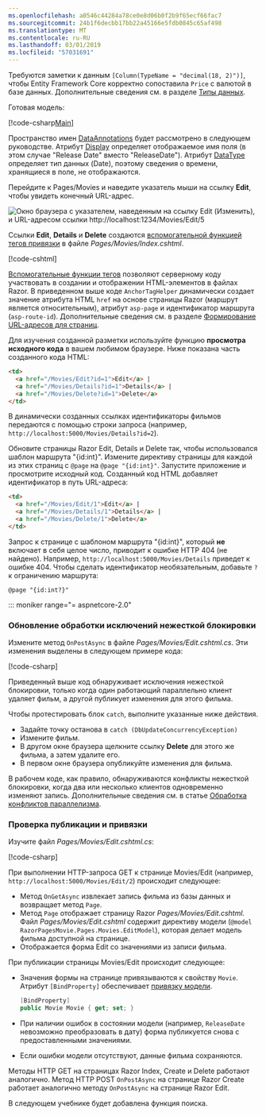 ```yaml
---
ms.openlocfilehash: a0546c44284a78ce0e8d06b0f2b9f65ecf66fac7
ms.sourcegitcommit: 24b1f6decbb17bb22a45166e5fdb0845c65af498
ms.translationtype: MT
ms.contentlocale: ru-RU
ms.lasthandoff: 03/01/2019
ms.locfileid: "57031691"
---
```


Требуются заметки к данным `[Column(TypeName = "decimal(18, 2)")]`, чтобы Entity Framework Core корректно сопоставила `Price` с валютой в базе данных. Дополнительные сведения см. в разделе [Типы данных](/ef/core/modeling/relational/data-types).

Готовая модель:

[!code-csharp[Main](~/tutorials/razor-pages/razor-pages-start/sample/RazorPagesMovie22/Models/MovieDateFixed.cs?name=snippet_1)]

Пространство имен [DataAnnotations](/aspnet/mvc/overview/older-versions/mvc-music-store/mvc-music-store-part-6) будет рассмотрено в следующем руководстве. Атрибут [Display](/dotnet/api/microsoft.aspnetcore.mvc.modelbinding.metadata.displaymetadata) определяет отображаемое имя поля (в этом случае "Release Date" вместо "ReleaseDate"). Атрибут [DataType](/dotnet/api/microsoft.aspnetcore.mvc.dataannotations.internal.datatypeattributeadapter) определяет тип данных (Date), поэтому сведения о времени, хранящиеся в поле, не отображаются.

Перейдите к Pages/Movies и наведите указатель мыши на ссылку **Edit**, чтобы увидеть конечный URL-адрес.

![Окно браузера с указателем, наведенным на ссылку Edit (Изменить), и URL-адресом ссылки http://localhost:1234/Movies/Edit/5](~/tutorials/razor-pages/da1/edit7.png)

Ссылки **Edit**, **Details** и **Delete** создаются [вспомогательной функцией тегов привязки](xref:mvc/views/tag-helpers/builtin-th/anchor-tag-helper) в файле *Pages/Movies/Index.cshtml*.

[!code-cshtml[](~/tutorials/razor-pages/razor-pages-start/snapshot_sample/RazorPagesMovie/Pages/Movies/Index.cshtml?highlight=16-18&range=32-)]

[Вспомогательные функции тегов](xref:mvc/views/tag-helpers/intro) позволяют серверному коду участвовать в создании и отображении HTML-элементов в файлах Razor. В приведенном выше коде `AnchorTagHelper` динамически создает значение атрибута HTML `href` на основе страницы Razor (маршрут является относительным), атрибут `asp-page` и идентификатор маршрута (`asp-route-id`). Дополнительные сведения см. в разделе [Формирование URL-адресов для страниц](xref:razor-pages/index#url-generation-for-pages).

Для изучения созданной разметки используйте функцию **просмотра исходного кода** в вашем любимом браузере. Ниже показана часть созданного кода HTML:

```html
<td>
  <a href="/Movies/Edit?id=1">Edit</a> |
  <a href="/Movies/Details?id=1">Details</a> |
  <a href="/Movies/Delete?id=1">Delete</a>
</td>
```

В динамически созданных ссылках идентификаторы фильмов передаются с помощью строки запроса (например, `http://localhost:5000/Movies/Details?id=2`).

Обновите страницы Razor Edit, Details и Delete так, чтобы использовался шаблон маршрута "{id:int}". Измените директиву страницы для каждой из этих страниц c `@page` на `@page "{id:int}"`. Запустите приложение и просмотрите исходный код. Созданный код HTML добавляет идентификатор в путь URL-адреса:

```html
<td>
  <a href="/Movies/Edit/1">Edit</a> |
  <a href="/Movies/Details/1">Details</a> |
  <a href="/Movies/Delete/1">Delete</a>
</td>
```

Запрос к странице с шаблоном маршрута "{id:int}", который **не** включает в себя целое число, приводит к ошибке HTTP 404 (не найдено). Например, `http://localhost:5000/Movies/Details` приведет к ошибке 404. Чтобы сделать идентификатор необязательным, добавьте `?` к ограничению маршрута:

 ```cshtml
@page "{id:int?}"
```

::: moniker range="= aspnetcore-2.0"

### <a name="update-concurrency-exception-handling"></a>Обновление обработки исключений нежесткой блокировки

Измените метод `OnPostAsync` в файле *Pages/Movies/Edit.cshtml.cs*. Эти изменения выделены в следующем примере кода:

[!code-csharp[](~/tutorials/razor-pages/razor-pages-start/snapshot_sample/RazorPagesMovie/Pages/Movies/Edit.cshtml.cs?name=snippet1&highlight=16-23)]

Приведенный выше код обнаруживает исключения нежесткой блокировки, только когда один работающий параллельно клиент удаляет фильм, а другой публикует изменения для этого фильма.

Чтобы протестировать блок `catch`, выполните указанные ниже действия.

* Задайте точку останова в `catch (DbUpdateConcurrencyException)`
* Измените фильм.
* В другом окне браузера щелкните ссылку **Delete** для этого же фильма, а затем удалите его.
* В первом окне браузера опубликуйте изменения для фильма.

В рабочем коде, как правило, обнаруживаются конфликты нежесткой блокировки, когда два или несколько клиентов одновременно изменяют запись. Дополнительные сведения см. в статье [Обработка конфликтов параллелизма](xref:data/ef-rp/concurrency).

### <a name="posting-and-binding-review"></a>Проверка публикации и привязки

Изучите файл *Pages/Movies/Edit.cshtml.cs*:

[!code-csharp[](~/tutorials/razor-pages/razor-pages-start/snapshot_sample/RazorPagesMovie/Pages/Movies/Edit21.cshtml.cs?name=snippet2)]

При выполнении HTTP-запроса GET к странице Movies/Edit (например, `http://localhost:5000/Movies/Edit/2`) происходит следующее:

* Метод `OnGetAsync` извлекает запись фильма из базы данных и возвращает метод `Page`. 
* Метод `Page` отображает страницу Razor *Pages/Movies/Edit.cshtml*. Файл *Pages/Movies/Edit.cshtml* содержит директиву модели (`@model RazorPagesMovie.Pages.Movies.EditModel`), которая делает модель фильма доступной на странице.
* Отображается форма Edit со значениями из записи фильма.

При публикации страницы Movies/Edit происходит следующее:

* Значения формы на странице привязываются к свойству `Movie`. Атрибут `[BindProperty]` обеспечивает [привязку модели](xref:mvc/models/model-binding).

  ```csharp
  [BindProperty]
  public Movie Movie { get; set; }
  ```

* При наличии ошибок в состоянии модели (например, `ReleaseDate` невозможно преобразовать в дату) форма публикуется снова с предоставленными значениями.
* Если ошибки модели отсутствуют, данные фильма сохраняются.

Методы HTTP GET на страницах Razor Index, Create и Delete работают аналогично. Метод HTTP POST `OnPostAsync` на странице Razor Create работает аналогично методу `OnPostAsync` на странице Razor Edit.

В следующем учебнике будет добавлена функция поиска.
